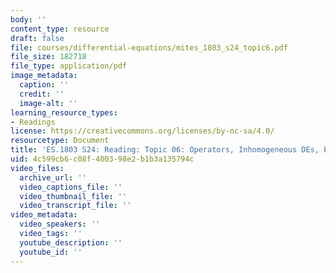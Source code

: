 ```yaml
---
body: ''
content_type: resource
draft: false
file: courses/differential-equations/mites_1803_s24_topic6.pdf
file_size: 182718
file_type: application/pdf
image_metadata:
  caption: ''
  credit: ''
  image-alt: ''
learning_resource_types:
- Readings
license: https://creativecommons.org/licenses/by-nc-sa/4.0/
resourcetype: Document
title: 'ES.1803 S24: Reading: Topic 06: Operators, Inhomogeneous DEs, ERF and SRF'
uid: 4c599cb6-c08f-4003-98e2-b1b3a135794c
video_files:
  archive_url: ''
  video_captions_file: ''
  video_thumbnail_file: ''
  video_transcript_file: ''
video_metadata:
  video_speakers: ''
  video_tags: ''
  youtube_description: ''
  youtube_id: ''
---
```

